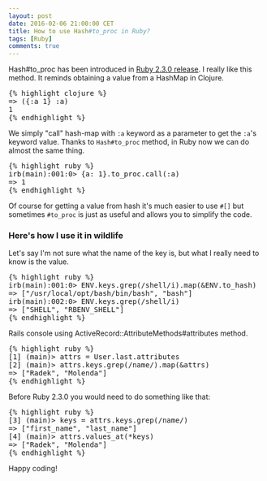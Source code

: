 ```yaml
---
layout: post
date: 2016-02-06 21:00:00 CET
title: How to use Hash#to_proc in Ruby?
tags: [Ruby]
comments: true
---
```


Hash#to_proc has been introduced in [Ruby 2.3.0 release](https://www.ruby-lang.org/en/news/2015/12/25/ruby-2-3-0-released/). I really like this method. It reminds obtaining a value from a HashMap in Clojure.

<pre>
{% highlight clojure %}
=> ({:a 1} :a)
1
{% endhighlight %}
</pre>

We simply "call" hash-map with `:a` keyword as a parameter to get the `:a`'s keyword value. Thanks to `Hash#to_proc` method, in Ruby now we can do almost the same thing.

<pre>
{% highlight ruby %}
irb(main):001:0> {a: 1}.to_proc.call(:a)
=> 1
{% endhighlight %}
</pre>

Of course for getting a value from hash it's much easier to use `#[]` but sometimes `#to_proc` is just as useful and allows you to simplify the code.
### Here's how I use it in wildlife

Let's say I'm not sure what the name of the key is, but what I really need to know is the value.
<pre>
{% highlight ruby %}
irb(main):001:0> ENV.keys.grep(/shell/i).map(&ENV.to_hash)
=> ["/usr/local/opt/bash/bin/bash", "bash"]
irb(main):002:0> ENV.keys.grep(/shell/i)
=> ["SHELL", "RBENV_SHELL"]
{% endhighlight %}
</pre>

Rails console using ActiveRecord::AttributeMethods#attributes method.
<pre>
{% highlight ruby %}
[1] (main)> attrs = User.last.attributes
[2] (main)> attrs.keys.grep(/name/).map(&attrs)
=> ["Radek", "Molenda"]
{% endhighlight %}
</pre>

Before Ruby 2.3.0 you would need to do something like that:
<pre>
{% highlight ruby %}
[3] (main)> keys = attrs.keys.grep(/name/)
=> ["first_name", "last_name"]
[4] (main)> attrs.values_at(*keys)
=> ["Radek", "Molenda"]
{% endhighlight %}
</pre>

Happy coding!
